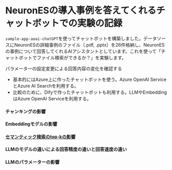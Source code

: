 # NeuronESの導入事例を答えてくれるチャットボットでの実験の記録
`sample-app-aoai-chatGPT`を使ってチャットボットを構築しました。データソースにNeuronESの詳細事例のファイル（.pdf, .pptx）を26件格納し、NeuronESの事例について回答してくれるAIアシスタントとしています。これを使って「チャットボットでファイル検索ができるか？」を実験します。






パラメーターの設定変更による回答内容の変化を確認する
- 基本的にはAzure上に作ったチャットボットを使う。Azure OpenAI ServiceとAzure AI Searchを利用する。
- 比較のために、Difyで作ったチャットボットも利用する。LLMやEmbeddingはAzure OpenAI Serviceを利用する。

#### チャンキングの影響
#### Embeddingモデルの影響
#### [セマンティック検索のtop-kの影響](./research-semantic-search.md)
#### LLMのモデルの違いによる回答精度の違いと回答速度の違い
#### LLMのパラメーターの影響





